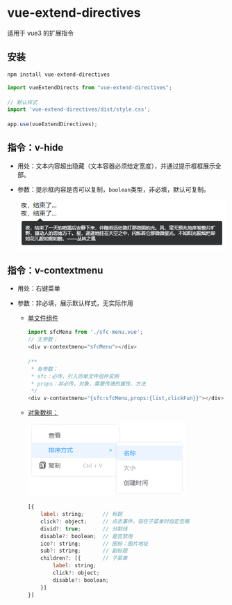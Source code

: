 # vue-extend-directives

适用于 vue3 的扩展指令

## 安装
 
```
npm install vue-extend-directives
```

```js
import vueExtendDirects from "vue-extend-directives";

// 默认样式
import 'vue-extend-directives/dist/style.css';  

app.use(vueExtendDirectives);
```
## 指令：v-hide

- 用处：文本内容超出隐藏（文本容器必须给定宽度），并通过提示框框展示全部。

- 参数：提示框内容是否可以复制，`boolean`类型，非必填，默认可复制。

    ![](./images/v-hide.png)

## 指令：v-contextmenu

- 用处：右键菜单

- 参数：非必填，展示默认样式，无实际作用

    - [单文件组件](./test/contextmenu/sfc-menu.vue)
        
        ```js
        import sfcMenu from './sfc-menu.vue';
        // 无参数：
        <div v-contextmenu="sfcMenu"></div>

        /**
         * 有参数：
         * sfc：必传，引入的单文件组件实例
         * props：非必传，对象，需要传递的属性、方法
         */
        <div v-contextmenu="{sfc:sfcMenu,props:{list,clickFun}}"></div>

        ```

    - [对象数组：](./test/contextmenu/array-menu.vue)

        ![](./images/contextmenu.png)

        ```js
        [{
            label: string;      // 标题
            click?: object;     // 点击事件，存在子菜单时自定忽略
            divid?: true;       // 分割线
            disable?: boolean;  // 是否禁用
            ico?: string;       // 图标：图片地址
            sub?: string;       // 副标题
            children?: [{       // 子菜单
                label: string;
                click?: object;
                disable?: boolean;
            }]
        }]
        ```


[badge-language]:https://github.com/LazyCat404/vue-extend-directives
